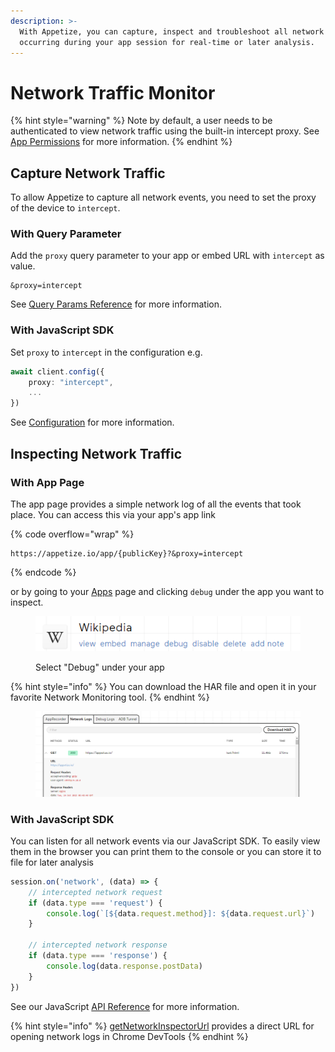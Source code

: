 ```yaml
---
description: >-
  With Appetize, you can capture, inspect and troubleshoot all network traffic
  occurring during your app session for real-time or later analysis.
---
```


# Network Traffic Monitor

{% hint style="warning" %}
Note by default, a user needs to be authenticated to view network traffic using the built-in intercept proxy. See [App Permissions](../platform/app-permissions.md) for more information.
{% endhint %}

## Capture Network Traffic

To allow Appetize to capture all network events, you need to set the proxy of the device to `intercept`.

### With Query Parameter

Add the `proxy` query parameter to your app or embed URL with `intercept` as value.

```uri
&proxy=intercept
```

See [Query Params Reference](query-params-reference.md#proxy) for more information.

### With JavaScript SDK

Set `proxy` to `intercept` in the configuration e.g.

```typescript
await client.config({
    proxy: "intercept",
    ...
})
```

See [Configuration](../javascript-sdk/configuration.md#proxy) for more information.

## Inspecting Network Traffic

### With App Page

The app page provides a simple network log of all the events that took place. You can access this via your app's app link

{% code overflow="wrap" %}
```url
https://appetize.io/app/{publicKey}?&proxy=intercept
```
{% endcode %}

or by going to your [Apps](https://appetize.io/apps) page and clicking `debug` under the app you want to inspect.

<figure><img src="../.gitbook/assets/image (1) (2) (1).png" alt="Example App Link with Debug Action"><figcaption><p>Select "Debug" under your app</p></figcaption></figure>

{% hint style="info" %}
You can download the HAR file and open it in your favorite Network Monitoring tool.
{% endhint %}

<figure><img src="../.gitbook/assets/Screenshot 2023-10-24 114930.png" alt="Example App Network Event Log"><figcaption></figcaption></figure>

### With JavaScript SDK

You can listen for all network events via our JavaScript SDK. To easily view them in the browser you can print them to the console or you can store it to file for later analysis

```typescript
session.on('network', (data) => {
    // intercepted network request
    if (data.type === 'request') {
        console.log(`[${data.request.method}]: ${data.request.url}`)
    } 
    
    // intercepted network response
    if (data.type === 'response') {
        console.log(data.response.postData)
    }
})
```

See our JavaScript [API Reference](../javascript-sdk/api-reference.md#on-1) for more information.

{% hint style="info" %}
[getNetworkInspectorUrl](../javascript-sdk/api-reference.md#getnetworkinspectorurl) provides a direct URL for opening network logs in Chrome DevTools
{% endhint %}
